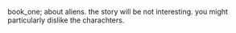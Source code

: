 book_one; about aliens. 
the story will be not interesting.
you might particularly dislike the charachters.
